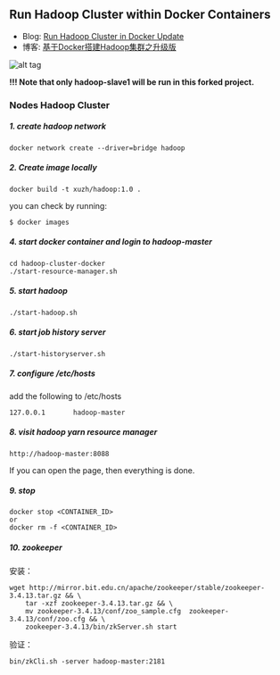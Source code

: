 ## Run Hadoop Cluster within Docker Containers

- Blog: [Run Hadoop Cluster in Docker Update](http://kiwenlau.com/2016/06/26/hadoop-cluster-docker-update-english/)
- 博客: [基于Docker搭建Hadoop集群之升级版](http://kiwenlau.com/2016/06/12/160612-hadoop-cluster-docker-update/)


![alt tag](https://raw.githubusercontent.com/kiwenlau/hadoop-cluster-docker/master/hadoop-cluster-docker.png)

**!!! Note that only hadoop-slave1 will be run in this forked project.**

### Nodes Hadoop Cluster

##### 1. create hadoop network

```
docker network create --driver=bridge hadoop
```

##### 2. Create image locally

```
docker build -t xuzh/hadoop:1.0 .
```

you can check by running:
```
$ docker images
```

##### 4. start docker container and login to hadoop-master

```
cd hadoop-cluster-docker
./start-resource-manager.sh
```

##### 5. start hadoop

```
./start-hadoop.sh
```

##### 6. start job history server

```
./start-historyserver.sh
```

##### 7. configure /etc/hosts

add the following to /etc/hosts
```
127.0.0.1       hadoop-master
```

##### 8. visit hadoop yarn resource manager

```
http://hadoop-master:8088
```

If you can open the page, then everything is done.

##### 9. stop

```
docker stop <CONTAINER_ID>
or
docker rm -f <CONTAINER_ID>
```

##### 10. zookeeper
安装：
```
wget http://mirror.bit.edu.cn/apache/zookeeper/stable/zookeeper-3.4.13.tar.gz && \
    tar -xzf zookeeper-3.4.13.tar.gz && \
    mv zookeeper-3.4.13/conf/zoo_sample.cfg  zookeeper-3.4.13/conf/zoo.cfg && \
    zookeeper-3.4.13/bin/zkServer.sh start
```

验证：
```
bin/zkCli.sh -server hadoop-master:2181
```